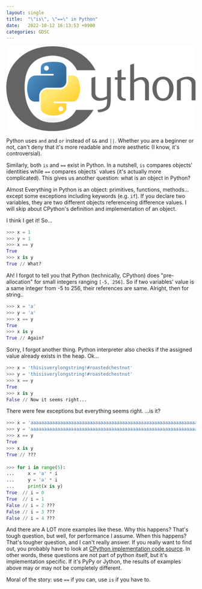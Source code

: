 ```yaml
---
layout: single
title:  "\"is\", \"==\" in Python"
date:   2022-10-12 16:13:53 +0900
categories: GDSC
---
```


![Cythen Logo](/assets/images/cython-logo.png)
<p align = "center">
</p>

Python uses `and` and `or` instead of `&&` and `||`. Whether you are a beginner or not, can't deny that it's more readable and more aesthetic (I know, it's controversial). 

Similarly, both `is` and `==` exist in Python. In a nutshell, `is` compares objects' identities while `==` compares objects` values (it's actually more complicated). This gives us another question: what is an object in Python?

Almost Everything in Python is an object: primitives, functions, methods... except some exceptions including keywords (e.g. `if`). If you declare two variables, they are two different objects referenceing difference values. I will skip about CPython's definition and implementation of an object. 

I think I get it! So...
```python
>>> x = 1
>>> y = 1
>>> x == y
True
>>> x is y
True // What? 
```

Ah! I forgot to tell you that Python (technically, CPython) does "pre-allocation" for small integers ranging `[-5, 256]`. So if two variables' value is a same integer from -5 to 256, their references are same. 
Alright, then for string..
```python
>>> x = 'a'
>>> y = 'a'
>>> x == y
True
>>> x is y
True // Again?
```

Sorry, I forgot another thing. Python interpreter also checks if the assigned value already exists in the heap. 
Ok...
```python
>>> x = 'thisisverylongstring!#roastedchestnut'
>>> y = 'thisisverylongstring!#roastedchestnut'
>>> x == y
True
>>> x is y
False // Now it seems right...
```

There were few exceptions but everything seems right. ...is it?
```python
>>> x = 'aaaaaaaaaaaaaaaaaaaaaaaaaaaaaaaaaaaaaaaaaaaaaaaaaaaaaaaaaaaaaa' // longer string than last example
>>> y = 'aaaaaaaaaaaaaaaaaaaaaaaaaaaaaaaaaaaaaaaaaaaaaaaaaaaaaaaaaaaaaa'
>>> x == y
True
>>> x is y
True // ???

>>> for i in range(5):
...     x = 'a' * i
...     y = 'a' * i
...     print(x is y)
True  // i = 0 
True  // i = 1
False // i = 2 ???
False // i = 3 ???
False // i = 4 ???
```

And there are A LOT more examples like these. Why this happens? That's tough question, but well, for performance I assume. When this happens? That's tougher question, and I can't really answer. If you really want to find out, you probably have to look at [CPython implementation code source](https://github.com/python/cpython/tree/main). In other words, these questions are not part of python itself, but it's implementation specific. If it's PyPy or Jython, the results of examples above may or may not be completely different. 

Moral of the story: use `==` if you can, use `is` if you have to.